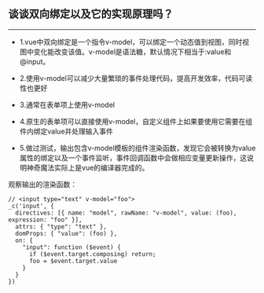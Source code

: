 ## 谈谈双向绑定以及它的实现原理吗？
---
- 1.vue中双向绑定是一个指令v-model，可以绑定一个动态值到视图，同时视图中变化能改变该值。v-model是语法糖，默认情况下相当于:value和@input。

- 2.使用v-model可以减少大量繁琐的事件处理代码，提高开发效率，代码可读性也更好
- 3.通常在表单项上使用v-model
- 4.原生的表单项可以直接使用v-model，自定义组件上如果要使用它需要在组件内绑定value并处理输入事件
- 5.做过测试，输出包含v-model模板的组件渲染函数，发现它会被转换为value属性的绑定以及一个事件监听，事件回调函数中会做相应变量更新操作，这说明神奇魔法实际上是vue的编译器完成的。

观察输出的渲染函数：
```
// <input type="text" v-model="foo">
_c('input', { 
  directives: [{ name: "model", rawName: "v-model", value: (foo), expression: "foo" }], 
  attrs: { "type": "text" }, 
  domProps: { "value": (foo) }, 
  on: { 
    "input": function ($event) { 
      if ($event.target.composing) return; 
      foo = $event.target.value 
    } 
  } 
})
```
